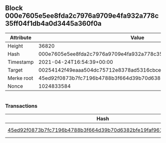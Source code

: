 ## Block 000e7605e5ee8fda2c7976a9709e4fa932a778c35ff04f1db4a0d3445a360f0a

Attribute | Value
--- | ---
Height | 36820
Hash | 000e7605e5ee8fda2c7976a9709e4fa932a778c35ff04f1db4a0d3445a360f0a
Timestamp | 2021-04-24T16:54:39+00:00
Target | 00254142f49eaaa504dc75712e8378ad5316cbcead634704b3734b6271167cc4
Merke root | 45ed92f0873b7fc7196b4788b3f664d39b70d6382bfe19faf96122bcc4df1ae6
Nonce | 1024833584

```

```

### Transactions

Hash | Amount
--- | ---
[45ed92f0873b7fc7196b4788b3f664d39b70d6382bfe19faf96122bcc4df1ae6](45ed92f0873b7fc7196b4788b3f664d39b70d6382bfe19faf96122bcc4df1ae6.md) | 10.00000000 SKEPTI 
